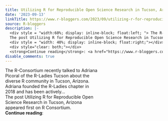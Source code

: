 ```yaml
---
title: Utilizing R for Reproducible Open Science Research in Tucson, Arizona
date: '2023-09-13'
linkTitle: https://www.r-bloggers.com/2023/09/utilizing-r-for-reproducible-open-science-research-in-tucson-arizona/
source: R-bloggers
description: |-
  <div style = "width:60%; display: inline-block; float:left; "> The R-Consortium recently talked to Adriana Picoral of the R-Ladies Tucson about the diverse R community in Tucson, Arizona. Adriana founded the R-Ladies chapter in 2018 and has been actively...<br />
  The post Utilizing R for Reproducible Open Science Research in Tucson, Arizona appeared first on R Consortium.</div>
  <div style = "width: 40%; display: inline-block; float:right;"></div>
  <div style="clear: both;"></div>
  <strong>Continue reading</strong>: <a href="https://www.r-bloggers.com/2023/09/utilizing-r-for-reproducible-open-sci ...
disable_comments: true
---
```

<div style = "width:60%; display: inline-block; float:left; "> The R-Consortium recently talked to Adriana Picoral of the R-Ladies Tucson about the diverse R community in Tucson, Arizona. Adriana founded the R-Ladies chapter in 2018 and has been actively...<br />
The post Utilizing R for Reproducible Open Science Research in Tucson, Arizona appeared first on R Consortium.</div>
<div style = "width: 40%; display: inline-block; float:right;"></div>
<div style="clear: both;"></div>
<strong>Continue reading</strong>: <a href="https://www.r-bloggers.com/2023/09/utilizing-r-for-reproducible-open-sci ...
